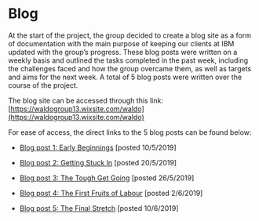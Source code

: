 # Blog

At the start of the project, the group decided to create a blog site as a form of documentation with the main purpose of keeping our clients at IBM updated with the group’s progress. These blog posts were written on a weekly basis and outlined the tasks completed in the past week, including the challenges faced and how the group overcame them, as well as targets and aims for the next week. A total of 5 blog posts were written over the course of the project.

  

The blog site can be accessed through this link: [https://waldogroup13.wixsite.com/waldo](https://waldogroup13.wixsite.com/waldo)

  

For ease of access, the direct links to the 5 blog posts can be found below:

 - [Blog post 1: Early Beginnings](https://waldogroup13.wixsite.com/waldo/home/how-to-spice-up-your-business-presentation) [posted 10/5/2019]


 

 -  [Blog post 2: Getting Stuck In](https://waldogroup13.wixsite.com/waldo/home/blog-post-2-getting-stuck-in)  [posted 20/5/2019]


 - [Blog post 3: The Tough Get Going](https://waldogroup13.wixsite.com/waldo/home/blog-post-3-the-tough-get-going) [posted 26/5/2019]
 
 
 - [Blog post 4: The First Fruits of Labour](https://waldogroup13.wixsite.com/waldo/home/blog-post-4-the-first-fruits-of-labour) [posted 2/6/2019]
 
 - [Blog post 5: The Final Stretch](https://waldogroup13.wixsite.com/waldo/home/the-final-stretch) [posted 10/6/2019]




